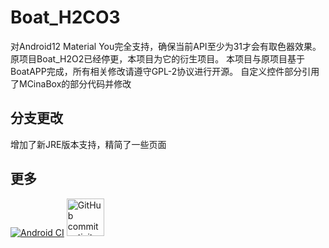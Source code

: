 # Boat_H2CO3

对Android12 Material You完全支持，确保当前API至少为31才会有取色器效果。
原项目Boat_H2O2已经停更，本项目为它的衍生项目。
本项目与原项目基于BoatAPP完成，所有相关修改请遵守GPL-2协议进行开源。
自定义控件部分引用了MCinaBox的部分代码并修改

## 分支更改

增加了新JRE版本支持，精简了一些页面

## 更多

[![Android CI](https://github.com/bilicainiaohh/Boat_H2CO3/actions/workflows/android.yml/badge.svg?branch=Material-You)](https://github.com/bilicainiaohh/Boat_H2CO3/actions/workflows/android.yml)
[<img alt="GitHub commit activity" height="60px" src="https://img.shields.io/github/commit-activity/m/bilicainiaohh/Boat_H2CO3" width="60px"/>](https://github.com/bilicainiaohh/Boat_H2CO3/actions)
